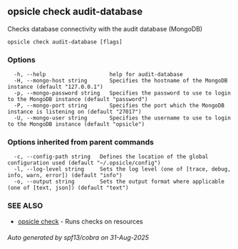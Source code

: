 ## opsicle check audit-database

Checks database connectivity with the audit database (MongoDB)

```
opsicle check audit-database [flags]
```

### Options

```
  -h, --help                    help for audit-database
  -H, --mongo-host string       Specifies the hostname of the MongoDB instance (default "127.0.0.1")
  -p, --mongo-password string   Specifies the password to use to login to the MongoDB instance (default "password")
  -P, --mongo-port string       Specifies the port which the MongoDB instance is listening on (default "27017")
  -U, --mongo-user string       Specifies the username to use to login to the MongoDB instance (default "opsicle")
```

### Options inherited from parent commands

```
  -c, --config-path string   Defines the location of the global configuration used (default "~/.opsicle/config")
  -l, --log-level string     Sets the log level (one of [trace, debug, info, warn, error]) (default "info")
  -o, --output string        Sets the output format where applicable (one of [text, json]) (default "text")
```

### SEE ALSO

* [opsicle check](cli/opsicle_check.md)	 - Runs checks on resources

###### Auto generated by spf13/cobra on 31-Aug-2025
